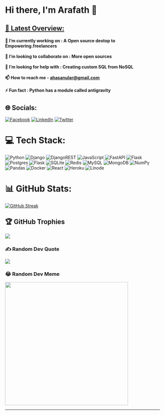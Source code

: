 # Hi there, I'm Arafath 👋

## [👀 Latest Overview:](#latest-overview)


#### 🔭 I’m currently working on : A Open source destop to Empowering.freelancers<br><br>👯 I’m looking to collaborate on : More open sources<br><br>🤝 I’m looking for help with : Creating custom SQL from NoSQL <br><br>📫 How to reach me - ahasanular@gmail.com<br><br>⚡ Fun fact : Python has a module called antigravity<br>

## 🌐 Socials:

[![Facebook](https://img.shields.io/badge/Facebook-%231877F2.svg?logo=Facebook&logoColor=white)](https://facebook.com/ahasanular) [![LinkedIn](https://img.shields.io/badge/LinkedIn-%230077B5.svg?logo=linkedin&logoColor=white)](https://linkedin.com/in/md-ahasanul-arafath) [![Twitter](https://img.shields.io/badge/Twitter-%231DA1F2.svg?logo=Twitter&logoColor=white)](https://twitter.com/ahasanul_ar)

# 💻 Tech Stack:

![Python](https://img.shields.io/badge/python-3670A0?style=for-the-badge&logo=python&logoColor=ffdd54) ![Django](https://img.shields.io/badge/django-%23092E20.svg?style=for-the-badge&logo=django&logoColor=white) ![DjangoREST](https://img.shields.io/badge/DJANGO-REST-ff1709?style=for-the-badge&logo=django&logoColor=white&color=ff1709&labelColor=gray) ![JavaScript](https://img.shields.io/badge/javascript-%23323330.svg?style=for-the-badge&logo=javascript&logoColor=%23F7DF1E) ![FastAPI](https://img.shields.io/badge/FastAPI-005571?style=for-the-badge&logo=fastapi) ![Flask](https://img.shields.io/badge/flask-%23000.svg?style=for-the-badge&logo=flask&logoColor=white) ![Postgres](https://img.shields.io/badge/postgres-%23316192.svg?style=for-the-badge&logo=postgresql&logoColor=white) ![Flask](https://img.shields.io/badge/flask-%23000.svg?style=for-the-badge&logo=flask&logoColor=white) ![SQLite](https://img.shields.io/badge/sqlite-%2307405e.svg?style=for-the-badge&logo=sqlite&logoColor=white) ![Redis](https://img.shields.io/badge/redis-%23DD0031.svg?style=for-the-badge&logo=redis&logoColor=white) ![MySQL](https://img.shields.io/badge/mysql-%2300000f.svg?style=for-the-badge&logo=mysql&logoColor=white) ![MongoDB](https://img.shields.io/badge/MongoDB-%234ea94b.svg?style=for-the-badge&logo=mongodb&logoColor=white) ![NumPy](https://img.shields.io/badge/numpy-%23013243.svg?style=for-the-badge&logo=numpy&logoColor=white) ![Pandas](https://img.shields.io/badge/pandas-%23150458.svg?style=for-the-badge&logo=pandas&logoColor=white) ![Docker](https://img.shields.io/badge/docker-%230db7ed.svg?style=for-the-badge&logo=docker&logoColor=white) ![React](https://img.shields.io/badge/react-%2320232a.svg?style=for-the-badge&logo=react&logoColor=%2361DAFB) ![Heroku](https://img.shields.io/badge/heroku-%23430098.svg?style=for-the-badge&logo=heroku&logoColor=white) ![Linode](https://img.shields.io/badge/linode-00A95C?style=for-the-badge&logo=linode&logoColor=white)

# 📊 GitHub Stats:

[![GitHub Streak](https://github-readme-streak-stats.herokuapp.com?user=ahasanular&theme=python-dark&hide_border=true)](https://git.io/streak-stats)


## 🏆 GitHub Trophies

![](https://github-profile-trophy.vercel.app/?username=ahasanular&theme=onedark&no-frame=true&no-bg=true&margin-w=4)

### ✍️ Random Dev Quote

![](https://quotes-github-readme.vercel.app/api?type=horizontal&theme=radical)

### 😂 Random Dev Meme

<img src='https://randommeme-five.vercel.app/' style="height: 400px;"/>

---

<!-- [![](https://visitcount.itsvg.in/api?id=ahasanular&icon=5&color=0)](https://visitcount.itsvg.in) -->

<!-- Proudly created with GPRM ( https://gprm.itsvg.in ) -->
